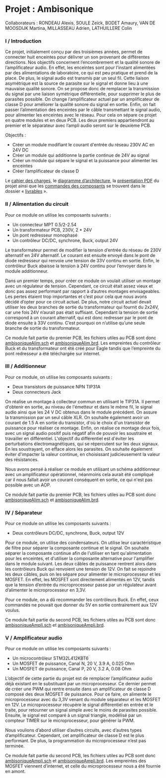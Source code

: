 #	  Projet : Ambisonique
  
Collaborateurs : RONDEAU Alexis, SOULE Zeïck, BODET Amaury, VAN DE MOOSDIJK Martina, MILLASSEAU Adrien, LATHUILLERE Colin

###	I / Introduction
	
Ce projet, initialement conçu par des troisièmes années, permet de connecter huit enceintes pour délivrer un son provenant de différentes directions.
Nos objectifs concernent l’encombrement et la qualité sonore de l’amplificateur audio. En effet, les enceintes sont pour l’instant alimentées par des alimentations de laboratoire, ce qui est peu pratique et prend de la place. De plus, le signal audio est transmis par un seul fil. Cette liaison asymétrique est la source de parasite sur le signal et donne lieu à une mauvaise qualité sonore. 
On se propose donc de remplacer la transmission du signal par une liaison symétrique différentielle, pour supprimer le plus de parasites possible. On change l’amplificateur actuel par un amplificateur de classe D pour améliorer la qualité sonore du signal en sortie. Enfin, on fait passer l’alimentation des enceintes par le câble transmettant le signal audio, pour alimenter les enceintes avec le réseau.
Pour cela on sépare ce projet en quatre modules et en deux PCB. Les deux premiers appartiendront au premier et le séparateur avec l’ampli audio seront sur le deuxième PCB.

Objectifs : 
- Créer un module modifiant le courant d'entrée du réseau 230V AC en 24V DC
- Créer un module qui additionne la partie continue de 24V au signal
- Créer un module qui sépare le signal et la puissance pour alimenter les enceintes
- Créer l’amplificateur de classe D
 
Le [cahier des charges](https://github.com/AlexisRONDEA/ambisonique/blob/main/livrables/Cahier%20des%20Charges%20-%20Ambisonique%20%5B2%5D.pdf), le [diagramme d’architecture](https://github.com/AlexisRONDEA/ambisonique/blob/main/livrables/Diagramme%20Architecture%20-%20Ambisonique%20%5B2%5D.pdf), la [présentation PDF](https://github.com/AlexisRONDEA/ambisonique/blob/main/livrables/Diagramme%20Architecture%20-%20Ambisonique%20%5B2%5D.pdf) du projet ainsi que les [commandes des composants](https://github.com/AlexisRONDEA/ambisonique/tree/main/livrables) se trouvent dans le dossier « [livrables](https://github.com/AlexisRONDEA/ambisonique/tree/main/livrables) ».

###	II / Alimentation du circuit

Pour ce module on utilise les composants suivants :
-	Un connecteur MPT 0.5/2-2.54
-	Un transformateur PCB, 230V, 2 * 24V
-	Un pont redresseur monophasé
-	Un contrôleur DC/DC, synchrone, Buck, output 24V

Le transformateur permet de modifier la tension d’entrée du réseau de 230V alternatif en 24V alternatif. Le courant est ensuite envoyé dans le pont de diode redresseur qui renvoie une tension de 33V continu en sortie. Enfin, le contrôleur Buck abaisse la tension à 24V continu pour l’envoyer dans le module additionneur.

Dans un premier temps, pour créer ce module on voulait utiliser un montage avec un régulateur de tension. Cependant, ce circuit était assez vieux et donc pas assez performant par rapport à d’autres montages envisageables. Les pertes étaient trop importantes et c’est pour cela que nous avons décidé d’opter pour ce circuit actuel. 
De plus, notre circuit actuel devait utiliser les deux branches de sortie du transformateur qui fournit du 2x24V, car une fois 24V n’aurait pas était suffisant. Cependant la tension de sortie correspond à un courant alternatif, qui est donc redresser par le pont de diode ensuite à 33V continu. C’est pourquoi on n’utilise qu’une seule branche de sortie du transformateur.  

 Ce module fait partie du premier PCB, les fichiers utiles au PCB sont donc [ambisoniqueAlim.sch](https://github.com/AlexisRONDEA/ambisonique/blob/main/PCB/SchematicAlim.png) et [ambisoniqueAlim.brd](https://github.com/AlexisRONDEA/ambisonique/blob/main/PCB/BoardAlim.png). Les empreintes du contrôleur Buck et du transformateur ont été créé pour Eagle tandis que l’empreinte du pont redresseur a été téléchargée sur internet. 


###	III / Additionneur

Pour ce module, on utilise les composants suivants : 

-	Deux transistors de puissance NPN TIP31A 
-	Deux connecteurs Jack 

On réalise un montage à collecteur commun en utilisant le TIP31A. Il permet d'obtenir en sortie, au niveau de l'émetteur et dans le même fil, le signal audio ainsi que les 24 V DC obtenus dans le module précédent. On assure la transmission par un seul câble XLR. On souhaite également avoir un courant de 1.5 A en sortie du transistor, d'où le choix d'un transistor de puissance pour réaliser ce montage. Enfin, on réalise ce montage deux fois, avec un signal audio positif puis négatif afin de pouvoir les soustraire et travailler en différentiel. L'objectif du différentiel est d'éviter les perturbations électromagnétiques, qui se répercutent sur les deux signaux. En les soustrayant, on efface alors les parasites. On souhaite également éviter d'impacter la valeur continue, en choisissant judicieusement la valeur des résistances. 

Nous avons pensé à réaliser ce module en utilisant un schéma additionneur avec un amplificateur opérationnel, néanmoins cela aurait été compliqué car il nous fallait avoir un courant conséquent en sortie, ce qui n'est pas possible avec un AOP. 

Ce module fait partie du premier PCB, les fichiers utiles au PCB sont donc [ambisoniqueAlim.sch](https://github.com/AlexisRONDEA/ambisonique/blob/main/PCB/SchematicAlim.png) et [ambisoniqueAlim.brd](https://github.com/AlexisRONDEA/ambisonique/blob/main/PCB/BoardAlim.png).


 ###	IV / Séparateur 
 
Pour ce module on utilise les composants suivants :
-	Deux contrôleurs DC/DC, synchrone, Buck, output 12V

Pour ce module, on utilise des condensateurs. On utilise leur caractéristique de filtre pour séparer la composante continue et le signal. On souhaite séparer la composante continue afin de l'utiliser en tant qu'alimentation pour les enceintes, et d'utiliser la composante alternative pour l'amplifier dans le module suivant. Les deux câbles de puissance rentrent alors dans les contrôleurs Buck qui renvoient une tension de 12V. On fait se rejoindre les deux câbles, puis on les sépare pour alimenter le microprocesseur et les MOSFET. En effet, les MOSFET sont directement alimentés en 12V, tandis que la tension d’entrée du microprocesseur passe par un régulateur avant d’alimenter le microprocesseur en 3,3V. 

Pour ce module, on a dû recommander les contrôleurs Buck. En effet, ceux commandés ne pouvait que donner du 5V en sortie contrairement aux 12V voulus.

Ce module fait partie du second PCB, les fichiers utiles au PCB sont donc [ambisoniqueAmpli.sch](https://github.com/AlexisRONDEA/ambisonique/blob/main/PCB/SchematicAmpli.png) et [ambisoniqueAmpli.brd](https://github.com/AlexisRONDEA/ambisonique/blob/main/PCB/BoardAmpli.png).

###	V / Amplificateur audio

Pour ce module on utilise les composants suivants :
-	Un microcontrôleur STM32L412KBT6
-	Un MOSFET de puissance, Canal N, 20 V, 3.9 A, 0.025 Ohm
-	Un MOSFET de puissance, Canal P, 20 V, 3.2 A, 0.08 Ohm

L’objectif de cette partie du projet est de remplacer l’amplificateur audio déjà existant en le substituant par un microprocesseur. Ce dernier permet de créer une PWM qui rentre ensuite dans un amplificateur de classe D composé des deux MOSFET de puissance. Pour ce faire, on alimente le microprocesseur avec du 3,3V venant du module séparateur et les MOSFET en 12V. Le microprocesseur récupère le signal différentiel en entrée et le traite, pour retourner un signal simple avec le moins de parasites possible. Ensuite, le signal est comparé à un signal triangle, modélisé par un compteur TIMER sur le microprocesseur, pour générer la PWM. 

Nous voulions d’abord utiliser d’autres circuits, avec d’autres types d’amplificateur. Cependant, cet amplificateur de classe D est le plus performant. 
De plus, la programmation du microprocesseur n’est pas terminée.

Ce module fait partie du second PCB, les fichiers utiles au PCB sont donc [ambisoniqueAmpli.sch](https://github.com/AlexisRONDEA/ambisonique/blob/main/PCB/SchematicAmpli.png) et [ambisoniqueAmpli.brd](https://github.com/AlexisRONDEA/ambisonique/blob/main/PCB/BoardAmpli.png). Les empreintes des MOSFET viennent d’internet, et celle du microprocesseur nous a été fournie en amont.

